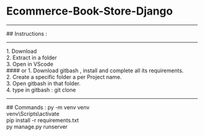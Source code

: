 # Ecommerce-Book-Store-Django
<hr>
## Instructions :
<hr>
1. Download <br>
2. Extract in a folder<br>
3. Open in VScode<br>
#### or
1. Download gitbash , install and complete all its requirements.<br>
2. Create a specific folder a per Project name.<br>
3. Open gitbash in that folder.<br>
4. type in gitbash : git clone <Put Download in above RHS of this project> <br>
<hr>
## Commands :
py -m venv venv<br>
venv\Scripts\activate<br>
pip install -r requirements.txt<br>
py manage.py runserver<br>
